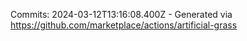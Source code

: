 Commits: 2024-03-12T13:16:08.400Z - Generated via https://github.com/marketplace/actions/artificial-grass
<br>
